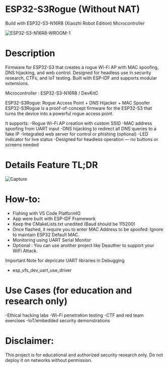# ESP32-S3Rogue (Without NAT)
Build with ESP32-S3-N16R8 (Xiaozhi Robot Edition) Microcontroller

![ESP32-S3-N16R8-WROOM-1](https://github.com/user-attachments/assets/b01adf0c-3797-4eb9-b8ac-b3c46d89f6f9)
# Description
Firmware for ESP32-S3 that creates a rogue Wi-Fi AP with MAC spoofing, DNS hijacking, and web control. Designed for headless use in security research, CTFs, and IoT testing. Built with ESP-IDF and supports modular extensions.

Microcontroller : ESP32-S3-N16R8 /  DevKitC

ESP32-S3Rogue: Rogue Access Point + DNS Hijacker + MAC Spoofer
ESP32-S3Rogue is a proof-of-concept firmware for the ESP32-S3 that turns the device into a powerful rogue access point. 

It supports:
-Rogue Wi-Fi AP creation with custom SSID
-MAC address spoofing from UART input
-DNS hijacking to redirect all DNS queries to a fake IP
-Integrated web server for control or phishing (optional)
-LED indicator for live status
-Designed for headless operation — no buttons or screens needed

# Details Feature TL;DR
![Capture](https://github.com/user-attachments/assets/eb05fa59-909b-4ca9-9ed8-b5e4545abbcf)

# How-to:
- Flahing with VS Code PlatformIO
- App were built with ESP-IDF Framework
- Keep the CMakeLists.txt unedited (Baud should be 115200)
- Once flashed, it require you to enter MAC Address to be spoofed:
  Ignore to maintain ESP32 Default MAC.
- Monitoring using UART Serial Monitor
- Optional : You can use another project like Deauther to support your WiFi Attack.

Important Note for depricate UART libraries in Debugging
-  esp_vfs_dev_uart_use_driver

# Use Cases (for education and research only)
-Ethical hacking labs
-Wi-Fi penetration testing
-CTF and red team exercises
-IoT/embedded security demonstrations

# Disclaimer:
This project is for educational and authorized security research only. Do not deploy it on networks without permission.

